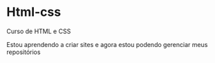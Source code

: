 # Html-css
 Curso de HTML e CSS

 Estou aprendendo a criar sites e agora estou podendo gerenciar meus repositórios
